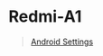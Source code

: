 # Redmi-A1

> [Android Settings](intent://com.android.settings/com.android.settings.Settings:SecuritySettings\#Intent;scheme=settings;end)

